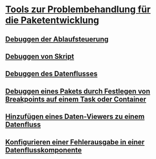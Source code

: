 # [Tools zur Problembehandlung für die Paketentwicklung](troubleshooting-tools-for-package-development.md)
## [Debuggen der Ablaufsteuerung](debugging-control-flow.md)
## [Debuggen von Skript](debugging-script.md)
## [Debuggen des Datenflusses](debugging-data-flow.md)
## [Debuggen eines Pakets durch Festlegen von Breakpoints auf einem Task oder Container](../debug-a-package-by-setting-breakpoints-on-a-task-or-a-container.md)
## [Hinzufügen eines Daten-Viewers zu einem Datenfluss](../add-a-data-viewer-to-a-data-flow.md)
## [Konfigurieren einer Fehlerausgabe in einer Datenflusskomponente](../configure-an-error-output-in-a-data-flow-component.md)
